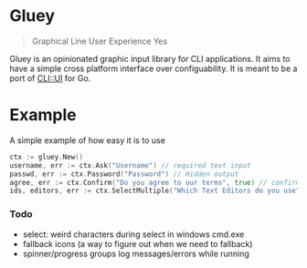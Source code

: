 # Gluey

> Graphical Line User Experience Yes

Gluey is an opinionated graphic input library for CLI applications. It aims to have a simple cross platform interface over configuability. It is meant to be a port of [CLI::UI](https://github.com/shopify/cli-ui) for Go.

# Example

A simple example of how easy it is to use

```go
ctx := gluey.New()
username, err := ctx.Ask("Username") // required text input
passwd, err := ctx.Password("Password") // Hidden output
agree, err := ctx.Confirm("Do you agree to our terms", true) // confirm with default to true
ids, editors, err := ctx.SelectMultiple("Which Text Editors do you use", []string{"Vim", "Emacs", "Sublime", "VSCode", "Atom", "other"}) // Select Many
```

### Todo

- select: weird characters during select in windows cmd.exe
- fallback icons (a way to figure out when we need to fallback)
- spinner/progress groups log messages/errors while running
